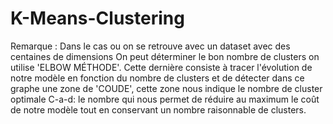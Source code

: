 # K-Means-Clustering

Remarque :
Dans le cas ou on se retrouve avec un dataset avec des centaines de dimensions 
On peut déterminer le bon nombre de clusters on utilise 'ELBOW MÉTHODE'. Cette dernière consiste à tracer l'évolution de notre 
modèle en fonction du nombre de clusters et de détecter dans ce graphe une zone de 'COUDE', cette zone nous indique le nombre de cluster optimale
C-a-d: le nombre  qui nous permet de réduire au maximum le coût de notre modèle tout en conservant un nombre raisonnable de clusters.





